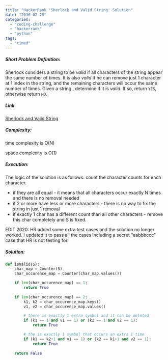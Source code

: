 ```yaml
---
title: "HackerRank 'Sherlock and Valid String' Solution"
date: "2016-02-23"
categories: 
  - "coding-challenge"
  - "hackerrank"
  - "python"
tags: 
  - "timed"
---
```


##### Short Problem Definition:

Sherlock considers a string to be _valid_ if all characters of the string appear the same number of times. It is also _valid_ if he can remove just 1 character at 1 index in the string, and the remaining characters will occur the same number of times. Given a string , determine if it is _valid_. If so, return `YES`, otherwise return `NO`.

##### Link

[Sherlock and Valid String](https://www.hackerrank.com/challenges/sherlock-and-valid-string)

##### Complexity:

time complexity is O(N)

space complexity is O(1)

##### Execution:

The logic of the solution is as follows: count the character counts for each character.

- if they are all equal - it means that all characters occur exactly N times and there is no removal needed
- if 2 or more have less or more characters - there is no way to fix the string in just 1 removal
- if exactly 1 char has a different count than all other characters - remove this char completely and S is fixed.

EDIT 2020: HR added some extra test cases and the solution no longer worked. I updated it to pass all the cases including a secret "aabbbccc" case that HR is not testing for.

##### Solution:

```python
def isValid(S):
    char_map = Counter(S)
    char_occurence_map = Counter(char_map.values())

    if len(char_occurence_map) == 1:
        return True
 
    if len(char_occurence_map) == 2:
        k1, k2 = char_occurence_map.keys()
        v1, v2 = char_occurence_map.values()

        # there is exactly 1 extra symbol and it can be deleted
        if (k1 == 1 and v1 == 1) or (k2 == 1 and v2 == 1):
            return True

        # the is exactly 1 symbol that occurs an extra 1 time
        if (k1 == k2+1 and v1 == 1) or (k2 == k1+1 and v2 == 1):
            return True
 
    return False
```

